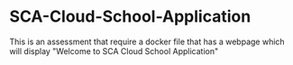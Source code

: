# SCA-Cloud-School-Application

This is an assessment that require a docker file that has a webpage which will display "Welcome to SCA Cloud School Application"

